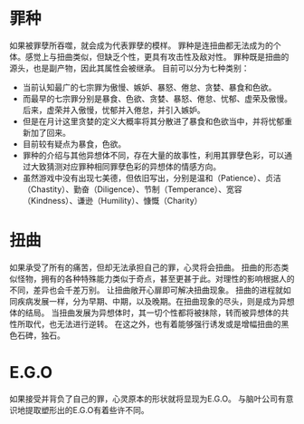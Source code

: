 # 罪种
如果被罪孽所吞噬，就会成为代表罪孽的模样。
罪种是连扭曲都无法成为的个体。感觉上与扭曲类似，但缺乏个性，更具有攻击性及敌对性。
罪种既是扭曲的源头，也是副产物，因此其属性会被继承。
目前可以分为七种类别：
- 当前认知最广的七宗罪为傲慢、嫉妒、暴怒、倦怠、贪婪、暴食和色欲。
- 而最早的七宗罪分别是暴食、色欲、贪婪、暴怒、倦怠、忧郁、虚荣及傲慢。后来，虚荣并入傲慢，忧郁并入倦怠，并引入嫉妒。
- 但是在月计这里贪婪的定义大概率将其分散进了暴食和色欲当中，并将忧郁重新加了回来。
- 目前较有疑点为暴食，色欲。
- 罪种的介绍与其他异想体不同，存在大量的故事性，利用其罪孽色彩，可以通过大致猜测对应罪种相同罪孽色彩的异想体的情感方向。
- 虽然游戏中没有出现七美德，但依旧写出，分别是温和（Patience）、贞洁（Chastity）、勤奋（Diligence）、节制（Temperance）、宽容（Kindness）、谦逊（Humility）、慷慨（Charity）

# 扭曲
如果承受了所有的痛苦，但却无法承担自己的罪，心灵将会扭曲。
扭曲的形态类似怪物，拥有的各种特殊能力类似于奇点，甚至更甚于此。对理性的影响根据人的不同，差异也会千差万别。
让扭曲敞开心扉即可解决扭曲现象。
扭曲的进程就如同疾病发展一样，分为早期、中期，以及晚期。在扭曲现象的尽头，则是成为异想体的结局。
当扭曲发展为异想体时，其一切个性都将被抹除，转而被异想体的共性所取代，也无法进行逆转。
在这之外，也有着能够强行诱发或是增幅扭曲的黑色石碑，独石。

# E.G.O
如果接受并背负了自己的罪，心灵原本的形状就将显现为E.G.O。
与脑叶公司有意识地提取塑形出的E.G.O有着些许不同。